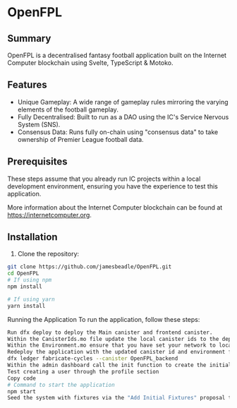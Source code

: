 # OpenFPL

## Summary

OpenFPL is a decentralised fantasy football application built on the Internet Computer blockchain using Svelte, TypeScript & Motoko.

## Features

- Unique Gameplay: A wide range of gameplay rules mirroring the varying elements of the football gameplay.
- Fully Decentralised: Built to run as a DAO using the IC's Service Nervous System (SNS). 
- Consensus Data: Runs fully on-chain using "consensus data" to take ownership of Premier League football data.

## Prerequisites

These steps assume that you already run IC projects within a local development environment, ensuring you have the experience to test this application.

More information about the Internet Computer blockchain can be found at https://internetcomputer.org.

## Installation

1. Clone the repository:

```bash
git clone https://github.com/jamesbeadle/OpenFPL.git
cd OpenFPL
# If using npm
npm install

# If using yarn
yarn install
```

Running the Application
To run the application, follow these steps:

```bash
Run dfx deploy to deploy the Main canister and frontend canister.
Within the CanisterIds.mo file update the local canister ids to the deployed canister ids.
Within the Environment.mo ensure that you have set your network to local.
Redeploy the application with the updated canister id and environment files.
dfx ledger fabricate-cycles --canister OpenFPL_backend
Within the admin dashboard call the init function to create the initial set of Premier League teams.
Test creating a user through the profile section
Copy code
# Command to start the application
npm start
Seed the system with fixtures via the "Add Initial Fixtures" proposal type. A csv of fixtures can be found within the testing folder of this repository.
```



